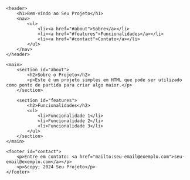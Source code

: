 <!DOCTYPE html>
<html lang="pt-BR">
<head>
    <meta charset="UTF-8">
    <meta name="viewport" content="width=device-width, initial-scale=1.0">
    <meta http-equiv="X-UA-Compatible" content="IE=edge">
    <title>Seu Projeto</title>
    <link rel="stylesheet" href="styles.css">
</head>
<body>

    <header>
        <h1>Bem-vindo ao Seu Projeto</h1>
        <nav>
            <ul>
                <li><a href="#about">Sobre</a></li>
                <li><a href="#features">Funcionalidades</a></li>
                <li><a href="#contact">Contato</a></li>
            </ul>
        </nav>
    </header>

    <main>
        <section id="about">
            <h2>Sobre o Projeto</h2>
            <p>Este é um projeto simples em HTML que pode ser utilizado como ponto de partida para criar algo maior.</p>
        </section>

        <section id="features">
            <h2>Funcionalidades</h2>
            <ul>
                <li>Funcionalidade 1</li>
                <li>Funcionalidade 2</li>
                <li>Funcionalidade 3</li>
            </ul>
        </section>
    </main>

    <footer id="contact">
        <p>Entre em contato: <a href="mailto:seu-email@exemplo.com">seu-email@exemplo.com</a></p>
        <p>&copy; 2024 Seu Projeto</p>
    </footer>

</body>
</html>
